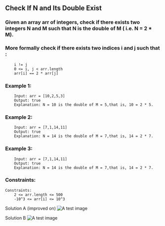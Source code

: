 
##  Check If N and Its Double Exist

### Given an array arr of integers, check if there exists two integers N and M such that N is the double of M ( i.e. N = 2 * M).

### More formally check if there exists two indices i and j such that :
```
    i != j
    0 <= i, j < arr.length
    arr[i] == 2 * arr[j]

```

### Example 1:
```
    Input: arr = [10,2,5,3]
    Output: true
    Explanation: N = 10 is the double of M = 5,that is, 10 = 2 * 5.

```
### Example 2:
```
    Input: arr = [7,1,14,11]
    Output: true
    Explanation: N = 14 is the double of M = 7,that is, 14 = 2 * 7.
```
### Example 3:
```
    Input: arr = [7,1,14,11]
    Output: true
    Explanation: N = 14 is the double of M = 7,that is, 14 = 2 * 7.
```
### Constraints:
```
Constraints:
    2 <= arr.length <= 500
    -10^3 <= arr[i] <= 10^3
```

Solution A (improved on)
![A test image]()

Solution B
![A test image]()